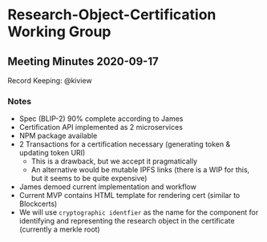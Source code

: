 # Research-Object-Certification Working Group

## Meeting Minutes 2020-09-17

Record Keeping: @kiview

### Notes

- Spec (BLIP-2) 90% complete according to James
- Certification API implemented as 2 microservices
- NPM package available
- 2 Transactions for a certification necessary (generating token & updating token URI)
  - This is a drawback, but we accept it pragmatically
  - An alternative would be mutable IPFS links (there is a WIP for this, but it seems to be quite expensive)
- James demoed current implementation and workflow
- Current MVP contains HTML template for rendering cert (similar to Blockcerts)
- We will use `cryptographic identfier` as the name for the component for identifying and representing the research object in the certificate (currently a merkle root)